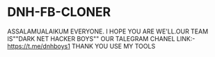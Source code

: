 # DNH-FB-CLONER
ASSALAMUALAIKUM EVERYONE. I HOPE YOU ARE WE'LL.OUR TEAM IS""DARK NET HACKER BOYS""  OUR TALEGRAM CHANEL LINK:-https://t.me/dnhboys1 THANK YOU USE MY TOOLS
